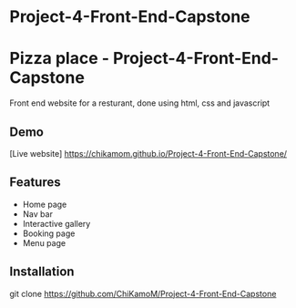 # Project-4-Front-End-Capstone
# Pizza place - Project-4-Front-End-Capstone
Front end website for a resturant, done using html, css and javascript
## Demo
[Live website] https://chikamom.github.io/Project-4-Front-End-Capstone/

## Features
- Home page
- Nav bar
- Interactive gallery
- Booking page
- Menu page

## Installation 
git clone https://github.com/ChiKamoM/Project-4-Front-End-Capstone
